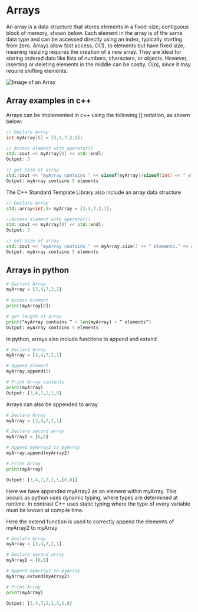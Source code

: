 # Arrays
An array is a data structure that stores elements in a fixed-size, contiguous block of memory, shown below. Each element in the array is of the same data type and can be accessed directly using an index, typically starting from zero. Arrays allow fast access, O(1),  to elements but have fixed size, meaning resizing requires the creation of a new array. They are ideal for storing ordered data like lists of numbers, characters, or objects. However, inserting or deleting elements in the middle can be costly, O(n), since it may require shifting elements. 




![Image of an Array](image/array.png)

## Array examples in c++
Arrays can be implemented in c++ using the following [] notation, as shown below:

```c++
// Declare Array
int myArray[5] = {3,4,7,2,1};

// Access element with operator[]
std::cout << myArray[0] << std::endl;
Output: 3

// get size of array
std::cout << "myArray contains " << sizeof(myArray)/sizeof(int) << " elements." << std::endl;
Output: myArray contains 5 elements
```

The C++ Standard Template Library also include an array data structure 

```c++
// Declare Array
std::array<int,5> myArray = {3,4,7,2,1};

//Access element with operator[]
std::cout << myArray[0] << std::endl;
Output: 3	

// Get size of array
std::cout << "myArray contains " << myArray.size() << " elements." << std::endl;
Output: myArray contains 5 elements
```

## Arrays in python

```python
# Declare Array 
myArray = [3,4,7,2,1]
	
# Access element
print(myArray[0])

# get length of array
print(“myArray contains ” + len(myArray) + “ elements”)
Output: myArray contains 5 elements
```
	

In python, arrays also include functions to append and extend

```python
# Declare Array 
myArray = [3,4,7,2,1]

# Append element
myArray.append(5)

# Print Array contents
print(myArray)
Output: [3,4,7,2,1,5] 

```

Arrays can also be appended to array

```python
# Declare Array 
myArray = [3,4,7,2,1]

# Declare second array 
myArray2 = [6,8]

# Append myArray2 to myArray 
myArray.append(myArray2)

# Print Array
print(myArray) 

Output: [3,4,7,2,1,5,[6,8]]
```

Here we have appended myArray2 as an element within myArray. This occurs as python uses dynamic typing, where types are determined at runtime. In contrast C++ uses static typing where the type of every variable must be known at compile time.


Here the extend function is used to correctly append the elements of myArray2 to myArray

```python
# Declare Array 
myArray = [3,4,7,2,1]

# Declare second array 
myArray2 = [6,8]

# Append myArray2 to myArray 
myArray.extend(myArray2)

# Print Array
print(myArray) 

Output: [3,4,7,2,1,5,6,8]
```



